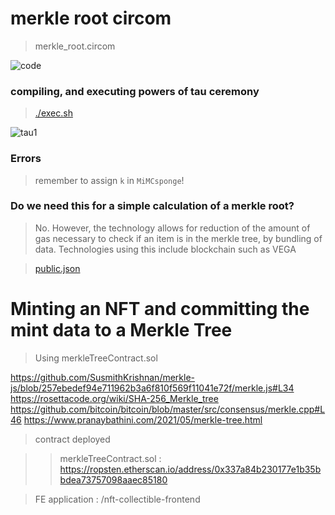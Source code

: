 # merkle root circom

> merkle_root.circom

![code](https://github.com/alienflip/zku/blob/main/week_1/Screenshot%20(29).png)

### compiling, and executing powers of tau ceremony

> [./exec.sh](https://github.com/alienflip/zku/blob/main/week_1/exec.sh)

![tau1](https://github.com/alienflip/zku/blob/main/week_1/Screenshot%20(34).png)

### Errors

> remember to assign `k` in `MiMCsponge`!

### Do we need this for a simple calculation of a merkle root?

> No. However, the technology allows for reduction of the amount of gas necessary to check if an item is in the merkle tree, by bundling of data. Technologies using this include blockchain such as VEGA

> [public.json](https://github.com/alienflip/zku/blob/main/week_1/public.json)

# Minting an NFT and committing the mint data to a Merkle Tree

> Using merkleTreeContract.sol

https://github.com/SusmithKrishnan/merkle-js/blob/257ebedef94e711962b3a6f810f569f11041e72f/merkle.js#L34
https://rosettacode.org/wiki/SHA-256_Merkle_tree
https://github.com/bitcoin/bitcoin/blob/master/src/consensus/merkle.cpp#L46
https://www.pranaybathini.com/2021/05/merkle-tree.html

> contract deployed 

> > merkleTreeContract.sol : https://ropsten.etherscan.io/address/0x337a84b230177e1b35bbdea73757098aaec85180

> FE application : /nft-collectible-frontend